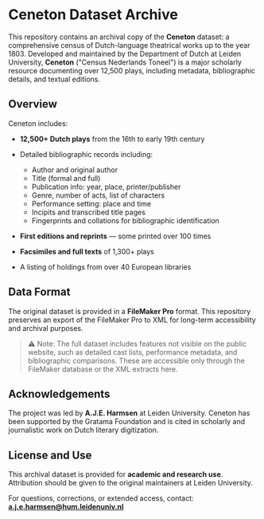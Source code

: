 # Ceneton Dataset Archive

This repository contains an archival copy of the **Ceneton** dataset: a comprehensive census of Dutch-language theatrical works up to the year 1803. Developed and maintained by the Department of Dutch at Leiden University, **Ceneton** ("Census Nederlands Toneel") is a major scholarly resource documenting over 12,500 plays, including metadata, bibliographic details, and textual editions.

## Overview

Ceneton includes:

* **12,500+ Dutch plays** from the 16th to early 19th century
* Detailed bibliographic records including:

  * Author and original author
  * Title (formal and full)
  * Publication info: year, place, printer/publisher
  * Genre, number of acts, list of characters
  * Performance setting: place and time
  * Incipits and transcribed title pages
  * Fingerprints and collations for bibliographic identification
* **First editions and reprints** — some printed over 100 times
* **Facsimiles and full texts** of 1,300+ plays
* A listing of holdings from over 40 European libraries

## Data Format

The original dataset is provided in a **FileMaker Pro** format. This repository preserves an export of the FileMaker Pro to XML for long-term accessibility and archival purposes.

> ⚠️ Note: The full dataset includes features not visible on the public website, such as detailed cast lists, performance metadata, and bibliographic comparisons. These are accessible only through the FileMaker database or the XML extracts here. 

## Acknowledgements

The project was led by **A.J.E. Harmsen** at Leiden University. Ceneton has been supported by the Gratama Foundation and is cited in scholarly and journalistic work on Dutch literary digitization.

## License and Use

This archival dataset is provided for **academic and research use**. Attribution should be given to the original maintainers at Leiden University.

For questions, corrections, or extended access, contact:
**[a.j.e.harmsen@hum.leidenuniv.nl](mailto:a.j.e.harmsen@hum.leidenuniv.nl)**
